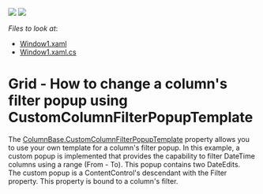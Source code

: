 <!-- default badges list -->
[![](https://img.shields.io/badge/Open_in_DevExpress_Support_Center-FF7200?style=flat-square&logo=DevExpress&logoColor=white)](https://supportcenter.devexpress.com/ticket/details/E1794)
[![](https://img.shields.io/badge/📖_How_to_use_DevExpress_Examples-e9f6fc?style=flat-square)](https://docs.devexpress.com/GeneralInformation/403183)
<!-- default badges end -->
<!-- default file list -->
*Files to look at*:

* [Window1.xaml](./CS/DateRangeFilterCS/Window1.xaml)
* [Window1.xaml.cs](./CS/DateRangeFilterCS/Window1.xaml.cs)
<!-- default file list end -->
# Grid - How to change a column's filter popup using CustomColumnFilterPopupTemplate


<p>The <a href="https://documentation.devexpress.com/WPF/DevExpress.Xpf.Grid.ColumnBase.CustomColumnFilterPopupTemplate.property">ColumnBase.CustomColumnFilterPopupTemplate</a> property allows you to use your own template for a column's filter popup. In this example, a custom popup is implemented that provides the capability to filter DateTime columns using a range (From - To). This popup contains two DateEdits.<br>The custom popup is a ContentControl's descendant with the Filter property. This property is bound to a column's filter.</p>

<br/>


